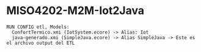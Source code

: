 # MISO4202-M2M-Iot2Java


```
RUN CONFIG etl, Models:
  ConfortTermico.xmi (IotSystem.ecore) -> Alias: Iot
  java-generado.xmi (SimpleJava.ecore) -> Alias SimpleJava -> Este es el archivo output del ETL
```
